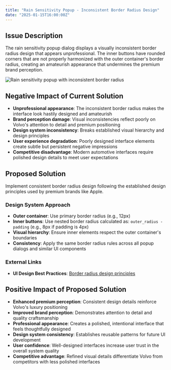 ```yaml
---
title: "Rain Sensitivity Popup - Inconsistent Border Radius Design"
date: "2025-01-15T16:00:00Z"
---
```


## Issue Description

The rain sensitivity popup dialog displays a visually inconsistent border radius design that appears unprofessional. The inner buttons have rounded corners that are not properly harmonized with the outer container's border radius, creating an amateurish appearance that undermines the premium brand perception.

![Rain sensitivity popup with inconsistent border radius](/issues/28-1.JPG)

## Negative Impact of Current Solution

- **Unprofessional appearance**: The inconsistent border radius makes the interface look hastily designed and amateurish
- **Brand perception damage**: Visual inconsistencies reflect poorly on Volvo's attention to detail and premium positioning
- **Design system inconsistency**: Breaks established visual hierarchy and design principles
- **User experience degradation**: Poorly designed interface elements create subtle but persistent negative impressions
- **Competitive disadvantage**: Modern automotive interfaces require polished design details to meet user expectations

## Proposed Solution

Implement consistent border radius design following the established design principles used by premium brands like Apple.

### Design System Approach

- **Outer container**: Use primary border radius (e.g., 12px)
- **Inner buttons**: Use nested border radius calculated as: `outer_radius - padding` (e.g., 8px if padding is 4px)
- **Visual hierarchy**: Ensure inner elements respect the outer container's boundaries
- **Consistency**: Apply the same border radius rules across all popup dialogs and similar UI components

### External Links

- **UI Design Best Practices**: [Border radius design principles](https://www.youtube.com/shorts/RcZsC56eGUc)

## Positive Impact of Proposed Solution

- **Enhanced premium perception**: Consistent design details reinforce Volvo's luxury positioning
- **Improved brand perception**: Demonstrates attention to detail and quality craftsmanship
- **Professional appearance**: Creates a polished, intentional interface that feels thoughtfully designed
- **Design system consistency**: Establishes reusable patterns for future UI development
- **User confidence**: Well-designed interfaces increase user trust in the overall system quality
- **Competitive advantage**: Refined visual details differentiate Volvo from competitors with less polished interfaces
